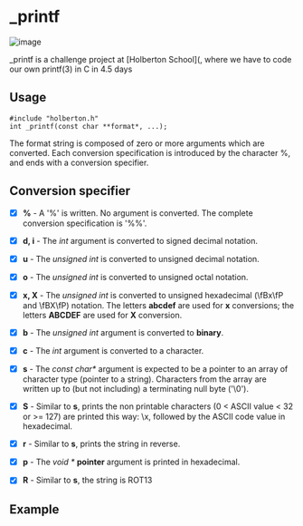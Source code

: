 # _printf
![image](https://user-images.githubusercontent.com/70105093/97355909-e9687f00-1897-11eb-8c76-40b033dc01b6.png)

_printf is a challenge project at [Holberton School](, where we have to code our own printf(3) in C in 4.5 days 

## Usage

```
#include "holberton.h"
int _printf(const char **format*, ...);
```
The format string is composed of zero or more arguments which are converted. Each conversion specification is introduced by the character %, and ends with a conversion specifier.

## Conversion specifier
- [x] **%** - A '%' is written.  No argument is converted. The complete conversion specification is '%%'.
- [x] **d, i** - The *int* argument is converted to signed decimal notation.
- [x] **u** - The *unsigned int* is converted to unsigned decimal notation. 
- [x] **o** - The *unsigned int* is converted to unsigned octal notation.
- [x] **x, X** - The *unsigned int* is converted to unsigned hexadecimal (\fBx\fP and \fBX\fP) notation. The letters **abcdef** are used for **x** conversions; the letters **ABCDEF** are used for **X** conversion.
- [x] **b** - The *unsigned int* argument is converted to **binary**.
- [x] **c** - The *int* argument is converted to a character.
- [x] **s** - The  *const char\** argument is expected to be a pointer to an array of character type (pointer to a string).  Characters from the array  are written up to (but not including) a terminating null byte ('\0').
- [x] **S** - Similar to **s**, prints the non printable characters (0 < ASCII value < 32 or >= 127) are printed this way: \x, followed by the ASCII code value in hexadecimal.
- [x] **r** - Similar to **s**, prints the string in reverse.
- [x] **p** - The *void \** **pointer** argument is printed in hexadecimal.
- [x] **R** - Similar to **s**, the string is ROT13


## Example

